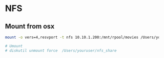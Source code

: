 # NFS

## Mount from osx
```sh
mount -o vers=4,resvport -t nfs 10.10.1.200:/mnt/rpool/movies /Users/youruser/nfs_share

# Umount
# diskutil unmount force  /Users/youruser/nfs_share
```
